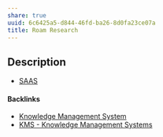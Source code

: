```yaml
---
share: true
uuid: 6c6425a5-d844-46fd-ba26-8d0fa23ce07a
title: Roam Research
---
```

## Description

* [SAAS](/SAAS)

#### Backlinks

* [Knowledge Management System](/b09af5f6-0f41-432f-a5eb-1eb909da4ade)
* [KMS - Knowledge Management Systems](/6aef6fe9-4c4e-4f3a-850c-e163e2303f81)